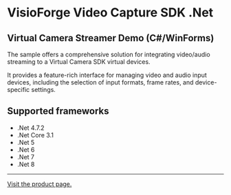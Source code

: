 ﻿# VisioForge Video Capture SDK .Net

## Virtual Camera Streamer Demo (C#/WinForms)

The sample offers a comprehensive solution for integrating video/audio streaming to a Virtual Camera SDK virtual devices.

It provides a feature-rich interface for managing video and audio input devices, including the selection of input formats, frame rates, and device-specific settings.

## Supported frameworks

* .Net 4.7.2
* .Net Core 3.1
* .Net 5
* .Net 6
* .Net 7
* .Net 8

---

[Visit the product page.](https://www.visioforge.com/video-capture-sdk-net)
